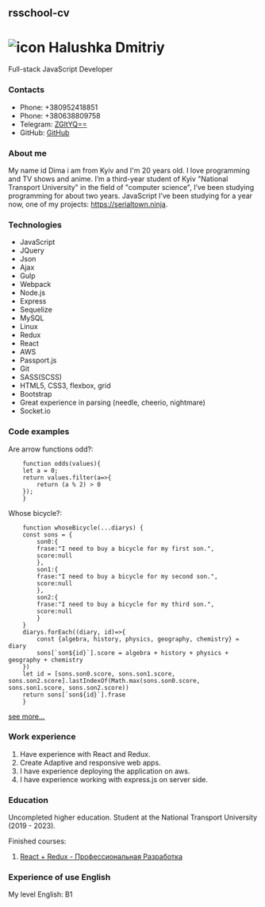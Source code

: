## rsschool-cv
# ![icon](https://img.icons8.com/doodle/96/000000/walter-white.png) Halushka Dmitriy
Full-stack JavaScript Developer
### Contacts
* Phone: +380952418851
* Phone: +380638809758
* Telegram: [ZGltYQ==](https://t.me/ZGltYQ)
* GitHub: [GitHub](https://github.com/ZGltYQ)

### About me
My name id Dima i am from Kyiv and I'm 20 years old.
I love programming and TV shows and anime.
I’m a third-year student of Kyiv "National Transport University" in the field of "computer science", I’ve been studying programming for about two years.
JavaScript I’ve been studying for a year now, one of my projects: https://serialtown.ninja.

### Technologies
* JavaScript
* JQuery
* Json
* Ajax
* Gulp
* Webpack
* Node.js
* Express
* Sequelize
* MySQL
* Linux
* Redux
* React
* AWS
* Passport.js
* Git
* SASS(SCSS)
* HTML5, CSS3, flexbox, grid
* Bootstrap
* Great experience in parsing (needle, cheerio, nightmare)
* Socket.io

### Code examples

Are arrow functions odd?:
```
    function odds(values){
    let a = 0;
    return values.filter(a=>{
        return (a % 2) > 0
    });
    }
```

Whose bicycle?:
```
    function whoseBicycle(...diarys) {
    const sons = {
        son0:{
        frase:"I need to buy a bicycle for my first son.",
        score:null
        },
        son1:{
        frase:"I need to buy a bicycle for my second son.",
        score:null
        },
        son2:{
        frase:"I need to buy a bicycle for my third son.",
        score:null
        }
    }
    diarys.forEach((diary, id)=>{
        const {algebra, history, physics, geography, chemistry} = diary
        sons[`son${id}`].score = algebra + history + physics + geography + chemistry
    })
    let id = [sons.son0.score, sons.son1.score, sons.son2.score].lastIndexOf(Math.max(sons.son0.score, sons.son1.score, sons.son2.score))
    return sons[`son${id}`].frase
    }
```
[see more...](https://www.codewars.com/users/ZGltYQ)

### Work experience
1. Have experience with React and Redux.
2. Create  Adaptive and responsive web apps.
3. I have experience deploying the application on aws.
4. I have experience working with express.js on server side.

### Education
Uncompleted higher education. Student at the National Transport University (2019 - 2023). 

Finished courses:
1. [React + Redux - Профессиональная Разработка](https://www.udemy.com/course/pro-react-redux)

### Experience of use English
My level English: B1